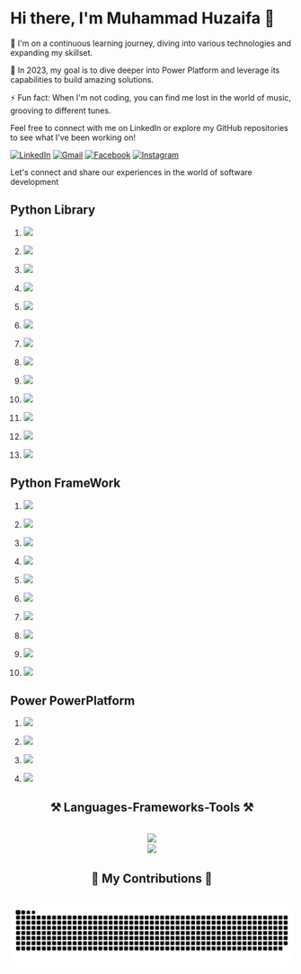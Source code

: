 # Hi there, I'm Muhammad Huzaifa  👋
🌱 I'm on a continuous learning journey, diving into various technologies and expanding my skillset.

🥅 In 2023, my goal is to dive deeper into Power Platform and leverage its capabilities to build amazing solutions.

⚡ Fun fact: When I'm not coding, you can find me lost in the world of music, grooving to different tunes.

Feel free to connect with me on LinkedIn or explore my GitHub repositories to see what I've been working on!

[![LinkedIn](https://img.shields.io/badge/LinkedIn-Connect-blue?logo=LinkedIn)](https://www.linkedin.com/in/muhammad-huzaifa-90b7ab1b4/) [![Gmail](https://img.shields.io/badge/Gmail-Say%20Hello-red?logo=Gmail)](mailto:muhammadhuzaifa023@gmail.com) [![Facebook](https://img.shields.io/badge/Facebook-Follow-blue?logo=Facebook)](https://www.facebook.com/profile.php?id=100008953412577) [![Instagram](https://img.shields.io/badge/Instagram-Follow-ff69b4?logo=Instagram)](https://www.instagram.com/muhammadhuzaifa023/)


Let's connect and share our experiences in the world of software development

## Python Library 
1) [![](https://img.shields.io/badge/Pandas-%237a36c9?logo=Pandas)](https://pandas.pydata.org/) 
2) [![](https://img.shields.io/badge/NumPy-%23209bdc?logo=NumPy)](https://numpy.org/)
3) [![](https://img.shields.io/badge/SciKit--Image-%23f6a431?logo=SciKit-Image)](https://scikit-image.org/)

4) [![](https://img.shields.io/badge/Matplotlib-%23eb8f34?logo=Matplotlib)](https://matplotlib.org/)

5) [![](https://img.shields.io/badge/Seaborn-%236abf8c?logo=Seaborn)](https://seaborn.pydata.org/)

6) [![](https://img.shields.io/badge/TensorFlow-%23f5892f?logo=TensorFlow)](https://www.tensorflow.org/)

7) [![](https://img.shields.io/badge/PyTorch-%23ee4c2c?logo=PyTorch)](https://pytorch.org/)

8) [![](https://img.shields.io/badge/OpenCV-%2374acdf?logo=OpenCV)](https://opencv.org/)

9) [![](https://img.shields.io/badge/Pillow-%236d8a88?logo=Pillow)](https://python-pillow.org/)

10) [![](https://img.shields.io/badge/imageio-%23ff6347?logo=imageio)](https://imageio.readthedocs.io/)

11) [![](https://img.shields.io/badge/PyTorch%20Lightning%20Bolt-%23ffcc80?logo=PyTorch)](https://pytorch-lightning-bolts.readthedocs.io/)

12) [![](https://img.shields.io/badge/mahotas-%23159ecc?logo=mahotas)](https://mahotas.readthedocs.io/)

13) [![](https://img.shields.io/badge/scikit--video-%2384d084?logo=scikit-learn)](https://www.scikit-video.org/)


## Python FrameWork

1) [![](https://img.shields.io/badge/Django-%23092E20?logo=Django)](https://www.djangoproject.com/)

2) [![](https://img.shields.io/badge/Flask-%23000?logo=Flask)](https://flask.palletsprojects.com/)

3) [![](https://img.shields.io/badge/FastAPI-%23007D9E?logo=FastAPI)](https://fastapi.tiangolo.com/)

4) [![](https://img.shields.io/badge/Pyramid-%234f0b0b?logo=Pyramid)](https://trypyramid.com/)

5) [![](https://img.shields.io/badge/Tornado-%23004e82?logo=Tornado)](https://www.tornadoweb.org/)

6) [![](https://img.shields.io/badge/Falcon-%23194587?logo=Falcon)](https://falconframework.org/)

7) [![](https://img.shields.io/badge/Sanic-%2357A143?logo=Sanic)](https://sanicframework.org/)

8) [![](https://img.shields.io/badge/Bottle-%23FF6600?logo=Bottle)](https://bottlepy.org/docs/dev/)

9) [![](https://img.shields.io/badge/CherryPy-%23dc5e4b?logo=CherryPy)](https://cherrypy.org/)

10) [![](https://img.shields.io/badge/Web2py-%23621a1a?logo=Web2py)](https://www.web2py.com/)

## Power PowerPlatform
1) [![](https://img.shields.io/badge/Power%20Apps-%235BB8FF?logo=PowerApps)](https://powerapps.microsoft.com/)

2) [![](https://img.shields.io/badge/Power%20Automate-%2372C5FA?logo=PowerAutomate)](https://flow.microsoft.com/)

3) [![](https://img.shields.io/badge/Power%20BI-%23F2C811?logo=PowerBI)](https://powerbi.microsoft.com/)

4) [![](https://img.shields.io/badge/Power%20Virtual%20Agents-%237BC043?logo=PowerVirtualAgents)](https://powervirtualagents.microsoft.com/)

<h2 align="center">⚒️ Languages-Frameworks-Tools ⚒️</h2>
<br/>
<div align="center">
    <img src="https://skillicons.dev/icons?i=nodejs,github,python,javascript,typescript,express,firebase,mongodb,c,java" /><br>
    <img src="https://skillicons.dev/icons?i=react,r,bootstrap,mui,mysql,flask,html,css,vscode,figma,git" />
</div>

<div align="center">
  <h2>🐍 My Contributions 🐍</h2>
  <br>
  <img alt="snake eating my contributions" src="https://raw.githubusercontent.com/salesp07/salesp07/output/github-contribution-grid-snake.svg" />
  
  <br/><br/><br/>
</div>
